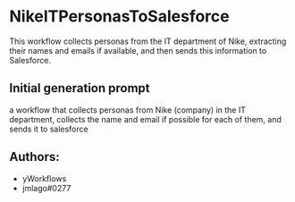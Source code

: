 
# NikeITPersonasToSalesforce

This workflow collects personas from the IT department of Nike, extracting their names and emails if available, and then sends this information to Salesforce.
## Initial generation prompt
a workflow that collects personas from Nike (company) in the IT department, collects the name and email if possible for each of them, and sends it to salesforce

## Authors: 
- yWorkflows
- jmlago#0277
        